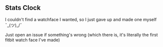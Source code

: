 Stats Clock
---

I couldn't find a watchface I wanted, so I just gave up and made one myself ¯\_(ツ)\_/¯

Just open an issue if something's wrong (which there is, it's literally the first fitbit watch face I've made)

